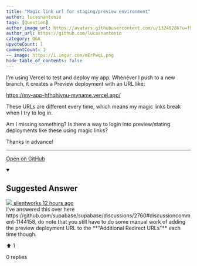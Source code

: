 ```yaml
---
title: "Magic link url for staging/preview environment"
author: lucasnantonio
tags: [Question]
author_image_url: https://avatars.githubusercontent.com/u/13240286?u=f5b7a15c91129a55e8ec9ab2b788a91757c6b630&v=4
author_url: https://github.com/lucasnantonio
category: Q&A
upvoteCount: 1
commentCount: 1
-- image: https://i.imgur.com/mErPwqL.png
hide_table_of_contents: false
---
```


I'm using Vercel to test and deploy my app. Whenever I push to a new branch, it creates a Preview deployment with an URL like:

https://my-app-hfhqhjvnu-myname.vercel.app/

These URLs are different every time, which means my magic links break when I try to log in.

Am I missing something? Is there a way to login into preview/stating deployments like these using magic links?

Thanks in advance!

---

<a href="https://github.com/supabase/supabase/discussions/3686#discussioncomment-1558008" className="margin-bottom--md">Open on GitHub</a>

<details open style={{borderWidth: 1, borderColor: '#3ecf8e', backgroundColor: 'transparent'}}>
  <summary>
    <h2>Suggested Answer</h2>
  </summary>
  <div className="avatar">
  <a href="https://github.com/silentworks" style={{display: 'flex'}} className="margin-vert--md">
  <span className="col--1 avatar ">
    <img className="avatar__photo avatar__photo--sm" src="https://avatars.githubusercontent.com/u/79497?u=b3022ea9fed70089f0c4f054bf6774c79316c7c3&v=4"/>
  </span>
  <span style={{display: 'flex'}}>
    <span className="margin-horiz--sm">silentworks</span>
    <span style={{ color: '#8b949e' }}>12 hours ago</span>
  </span>
  </a>
  </div>
  I've answered this over here https://github.com/supabase/supabase/discussions/2760#discussioncomment-1144158, do note that you still have to do some manual work of adding the preview deployment URL to the **"Additional Redirect URLs"** each time though.
  <div style={{ display: 'flex', flexDirection: 'row', justifyContent: 'space-between' }}>
    <p>⬆️  <span className="margin-left--sm">1</span></p>
    <p>0 replies</p>
  </div>
</details> 

